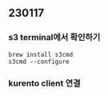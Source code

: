 ## 230117

### s3 terminal에서 확인하기

```
brew install s3cmd
s3cmd --configure
```

### kurento client 연결
